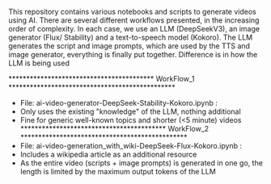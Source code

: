 This repository contains various notebooks and scripts to generate videos using AI. There are several different workflows presented, in the increasing order of complexity. In each case, we use an LLM (DeepSeekV3), an image generator (Flux/ Stability) and a text-to-speech model (Kokoro). The LLM generates the script and image prompts, which are used by the TTS and image generator, everything is finally put together. Difference is in how the LLM is being used
  
***************************************** WorkFlow_1 ***********************************************
- File: ai-video-generator-DeepSeek-Stability-Kokoro.ipynb :
- Only uses the existing "knowledge" of the LLM, nothing additional
- Fine for generic well-known topics and shorter (<5 minute) videos
***************************************** WorkFlow_2 ***********************************************
- File: ai-video-generation_with_wiki-DeepSeek-Flux-Kokoro.ipynb :
- Includes a wikipedia article as an additional resource
- As the entire video (scripts + image prompts) is generated in one go, the length is limited by the maximum output tokens of the LLM   
